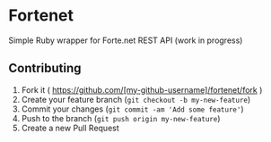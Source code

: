 # Fortenet

Simple Ruby wrapper for Forte.net REST API (work in progress)

## Contributing

1. Fork it ( https://github.com/[my-github-username]/fortenet/fork )
2. Create your feature branch (`git checkout -b my-new-feature`)
3. Commit your changes (`git commit -am 'Add some feature'`)
4. Push to the branch (`git push origin my-new-feature`)
5. Create a new Pull Request
